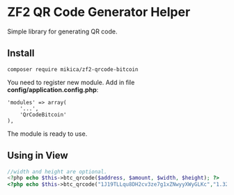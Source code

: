 # ZF2 QR Code Generator Helper
Simple library for generating QR code.

## Install

```
composer require mikica/zf2-qrcode-bitcoin
```

You need to register new module. Add in file **config/application.config.php**:

```
'modules' => array(
    '...',
    'QrCodeBitcoin'
),
```

The module is ready to use.

## Using in View

```php
//width and height are optional.
<?php echo $this->btc_qrcode($address, $amount, $width, $height); ?>
<?php echo $this->btc_qrcode("1J19TLLqu8DH2cv3ze7g1xZNwyyXWyGLKc","1.32"); ?>
```





